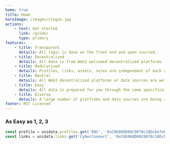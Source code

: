 ```yaml
---
home: true
title: Home
heroImage: /images/slogon.jpg
actions:
    - text: Get Started
      link: /guide/
      type: primary
features:
    - title: Transparent
      details: All logic is done on the front end and open sourced.
    - title: Decentralized
      details: All data is from Web3 welcomed decentralized platforms.
    - title: Modularized
      details: Profiles, links, assets, notes are independent of each other.
    - title: Neutral
      details: All Web3 decentralized platforms or data sources are welcomed. And the source code uses MIT License.
    - title: Easy
      details: All data is prepared for you through the same specifications and simple API.
    - title: Diverse
      details: A large number of platfroms and data sources are being supported for you to choose from.
footer: MIT Licensed
---
```


### As Easy as 1, 2, 3

```js
const profile = unidata.profiles.get('ENS', '0xC8b960D09C0078c18Dcbe7eB9AB9d816BcCa8944');
const links = unidata.links.get('CyberConnect', '0xC8b960D09C0078c18Dcbe7eB9AB9d816BcCa8944');
```
